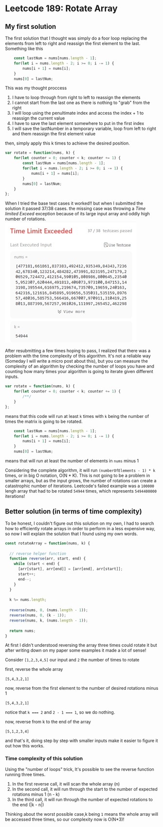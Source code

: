 # Leetcode 189: Rotate Array

## My first solution

The first solution that I thought was simply do a foor loop replacing the elements from left to right and reassign the first element to the last. Something like this

```js
    const lastNum = nums[nums.length - 1];
    for(let i = nums.length - 2; i >= 0; i -= 1) {
        nums[i + 1] = nums[i];
    }
    nums[0] = lastNum;
```

This was my thought proccess

1. I have to loop through from right to left to reassign the elements
2. I cannot start from the last one as there is nothing to "grab" from the right
3. I will loop using the penultimate index and access the index + 1 to reassign the current value
4. I have to save the last element somewhere to put in the first index
5. I will save the lastNumber in a temporary variable, loop from left to right and them reassign the first element value

then, simply apply this k times to achieve the desired position.

```js
var rotate = function(nums, k) {
    for(let counter = 0; counter < k; counter += 1) {
        const lastNum = nums[nums.length - 1];
        for(let i = nums.length - 2; i >= 0; i -= 1) {
            nums[i + 1] = nums[i];
        }
        nums[0] = lastNum;
    }
};
```

When I tried the base test cases it worked!! but when I submitted the solution it passed 37/38 cases. the missing case was throwing a *Time limited Exceed* exception because of its large input array and oddly high number of rotations.
![image Leetcode's time limited exceeded error message](./assets/189_rotate_array_time_limit_exceeded.png)

After resubmitting a few times hoping to pass, I realized that there was a problem with the time complexity of this algorithm.
It's not a reliable way (Someday I will write a micro post about this), but you can measure the complexity of an algorithm by checking the number of loops you have and counting how many times your algorithm is going to iterate given different inputs.

```js
var rotate = function(nums, k) {
    for(let counter = 0; counter < k; counter += 1) {
        /**/
    }
};
```

means that this code will run at least `k` times with `k` being the number of times the matrix is going to be rotated.

```js
    const lastNum = nums[nums.length - 1];
    for(let i = nums.length - 2; i >= 0; i -= 1) {
        nums[i + 1] = nums[i];
    }
    nums[0] = lastNum;
```

means that will run at least the number of elements in `nums` minus 1

Considering the complete algorithm, it will run `(numberOfElements - 1) * k` times, or in big O notation, O(N * K). This is not going to be a problem in smaller arrays, but as the input grows, the number of rotations can create a catastrophic number of iterations.
Leetcode's failed example was a `100000` lengh array that had to be rotated `54944` times, which represents `5494400000` iterations!

## Better solution (in terms of time complexity)

To be honest, I couldn't figure out this solution on my own, I had to search how to efficiently rotate arrays in order to perform in a less expensive way, so now I will explain the solution that I found using my own words.

```js
const rotateArray = function(nums, k) {

  // reverse helper function
  function reverse(arr, start, end) {
    while (start < end) {
      [arr[start], arr[end]] = [arr[end], arr[start]];
      start++;
      end--;
    }
  }

  k %= nums.length;

  reverse(nums, 0, (nums.length - 1));
  reverse(nums, 0, (k - 1));
  reverse(nums, k, (nums.length - 1));

  return nums;
}
```

At first I didn't understood reversing the array three times could rotate it but after writing down on my paper some examples it made a lot of sense!

Consider `[1,2,3,4,5]` our input and `2` the number of times to rotate

first, reverse the whole array

`[5,4,3,2,1]`

now, reverse from the first element to the number of desired rotations minus 1

`[5,4,3,2,1]`

notice that `k === 2` and `2 - 1 === 1`, so we do nothing.

now, reverse from k to the end of the array

`[5,1,2,3,4]`

and that's it, doing step by step with smaller inputs make it easier to figure it out how this works.

### Time complexity of this solution

Using the "number of loops" trick, It's possible to see the reverse function running three times.

1. In the first reverse call, it will scan the whole array (n)
2. In the second call, it will run through the start to the number of expected rotations minus 1 (n - k)
3. In the third call, it will run through the number of expected rotations to the end (|k - n|)

Thinking about the worst possible case,k being `1` means the whole array will be accessed three times, so our complexity now is O(N*3)!
